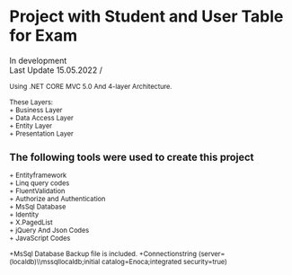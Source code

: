 # Project with Student and User Table for Exam
In development
<br/>
Last Update 15.05.2022 /

<small> 
Using .NET CORE MVC 5.0 And 4-layer Architecture.<br/><br/>
These Layers:<br/>
  + Business Layer<br/>
  + Data Access Layer<br/>
  + Entity Layer<br/>
  + Presentation Layer<br/>
  
   <h2>The following tools were used to create this project</h2> 
+ Entityframework<br/>
+ Linq query codes<br/>
+ FluentValidation<br/>
+ Authorize and Authentication<br/>
+ MsSql Database<br/>
+ Identity <br/>
+ X.PagedList <br/>
  + jQuery And Json Codes<br/>
+ JavaScript Codes<br/>

  <br/>
  +MsSql Database Backup file is included.
  +Connectionstring (server=(localdb)\\mssqllocaldb;initial catalog=Enoca;integrated security=true)
